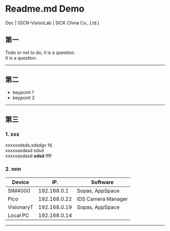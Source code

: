 # Readme.md Demo # 

Doc | (GCN-VisionLab | SICK China Co., Ltd.)<br> 

## 第一 ## 

Todo or not to do, it is a question.<br> 
It is a question.<br> 

--- 

## 第二 ## 
* keypoint 1 
* keypoint 2 

--- 

## 第三  ## 


### 1. xxx ### 
xxxxxxdsds,sdsdgv fd.<br> 
xxxxxasdasd sdsd<br> 
xxxxxasdasd <b>sdsd</b> ffff<br> 


### 2. nnn ### 

| Device | IP. | Software | 
| ------ | ------ | ------ | 
| SIM4000 | 192.168.0.1 | Sopas, AppSpace | 
| Pico | 192.168.0.22 | IDS Camera Manager | 
| VisionaryT | 192.168.0.19 | Sopas, AppSpace | 
| Local PC | 192.168.0.14 | | 

--- 
